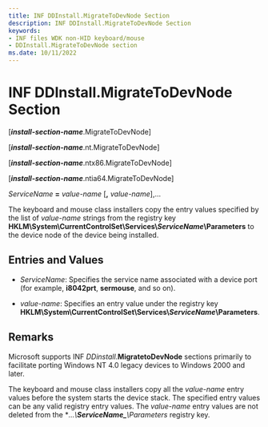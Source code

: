 ```yaml
---
title: INF DDInstall.MigrateToDevNode Section
description: INF DDInstall.MigrateToDevNode Section
keywords:
- INF files WDK non-HID keyboard/mouse
- DDInstall.MigrateToDevNode section
ms.date: 10/11/2022
---
```


# INF DDInstall.MigrateToDevNode Section

\[***install-section-name***.MigrateToDevNode\]

\[***install-section-name***.nt.MigrateToDevNode\]

\[***install-section-name***.ntx86.MigrateToDevNode\]

\[***install-section-name***.ntia64.MigrateToDevNode\]

*ServiceName* **=** *value-name* \[**,** *value-name*\],...

The keyboard and mouse class installers copy the entry values specified by the list of *value-name* strings from the registry key **HKLM\\System\\CurrentControlSet\\Services\\***ServiceName***\\Parameters** to the device node of the device being installed.

## Entries and Values

- *ServiceName*: Specifies the service name associated with a device port (for example, **i8042prt**, **sermouse**, and so on).

- *value-name*: Specifies an entry value under the registry key **HKLM\\System\\CurrentControlSet\\Services\\***ServiceName***\\Parameters**.

## Remarks

Microsoft supports INF *DDinstall*.**MigratetoDevNode** sections primarily to facilitate porting Windows NT 4.0 legacy devices to Windows 2000 and later.

The keyboard and mouse class installers copy all the *value-name* entry values before the system starts the device stack. The specified entry values can be any valid registry entry values. The *value-name* entry values are not deleted from the **...\\***ServiceName_**\\Parameters** registry key.
